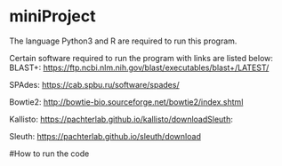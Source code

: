 # miniProject

The language Python3 and R are required to run this program.

Certain software required to run the program with links are listed below:
BLAST+: https://ftp.ncbi.nlm.nih.gov/blast/executables/blast+/LATEST/

SPAdes: https://cab.spbu.ru/software/spades/

Bowtie2: http://bowtie-bio.sourceforge.net/bowtie2/index.shtml

Kallisto: https://pachterlab.github.io/kallisto/downloadSleuth: 

Sleuth: https://pachterlab.github.io/sleuth/download


#How to run the code
